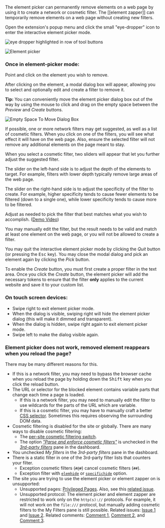 The element picker can permanently remove elements on a web page by using it to create a network or cosmetic filter. The [[element zapper]] can temporarily remove elements on a web page without creating new filters.

Open the extension's popup menu and click the small "eye-dropper" icon to enter the interactive element picker mode.

![eye dropper highlighted in row of tool buttons](https://user-images.githubusercontent.com/95879668/199072316-c25f97c2-b24f-4346-85e3-bd45f848bccb.png)

![Element picker](https://user-images.githubusercontent.com/95879668/198896994-ea330f62-45e3-4f7a-83fe-f226abcbdfcf.png)

### Once in element-picker mode:

Point and click on the element you wish to remove.

After clicking on the element, a modal dialog box will appear, allowing you to select and optionally edit and create a filter to remove it.

**Tip:** You can conveniently move the element picker dialog box out of the way by using the mouse to click and drag on the empty space between the _Preview_ and _Create_ buttons.

![Empty Space To Move Dialog Box](https://user-images.githubusercontent.com/95879668/198899349-6eb4a1a4-e5df-404d-b60a-485113ab3ddc.png)

If possible, one or more network filters may get suggested, as well as a list of cosmetic filters. When you click on one of the filters, you will see what effect it will have on the web page. Also, ensure the selected filter will not remove any additional elements on the page meant to stay.

When you select a cosmetic filter, two sliders will appear that let you further adjust the suggested filter.

The slider on the left-hand side is to adjust the depth of the elements to target. For example, filters with lower depth typically remove large areas of the web page.

The slider on the right-hand side is to adjust the specificity of the filter to create. For example, higher specificity tends to cause fewer elements to be filtered (down to a single one), while lower specificity tends to cause more to be filtered.

Adjust as needed to pick the filter that best matches what you wish to accomplish. ([Demo Video](https://www.youtube.com/watch?v=8TvCGWwQr5o))

You may manually edit the filter, but the result needs to be valid and match at least one element on the web page, or you will not be allowed to create a filter.

You may quit the interactive element picker mode by clicking the _Quit_ button (or pressing the <kbd>Esc</kbd> key). You may close the modal dialog and pick an element again by clicking the _Pick_ button.

To enable the _Create_ button, you must first create a proper filter in the text area. Once you click the _Create_ button, the element picker will add the necessary tokens to ensure that the filter **only** applies to the current website and save it to your custom list.

### On touch screen devices:

- Swipe right to exit element picker mode.
- When the dialog is visible, swiping right will hide the element picker dialog (this will make it dimmed and transparent).
- When the dialog is hidden, swipe right again to exit element picker mode.
- Swipe left to make the dialog visible again.

### Element picker does not work, removed element reappears when you reload the page?

There may be many different reasons for this.

- If this is a network filter, you may need to bypass the browser cache when you reload the page by holding down the <kbd>Shift</kbd> key when you click the reload button.
- The URL or selector for the blocked element contains variable parts that change each time a page is loaded.
    - If this is a network filter, you may need to manually edit the filter to use wildcards for the parts of the URL which are variable.
    - If this is a cosmetic filter, you may have to manually craft a better [CSS selector](https://www.w3.org/TR/selectors/#overview). Sometimes this requires observing the surrounding DOM data.
- Cosmetic filtering is disabled for the site or globally. There are many ways to disable cosmetic filtering:
    - The [per-site cosmetic filtering switch](./Per-site-switches#no-cosmetic-filtering).
    - The option [_"Parse and enforce cosmetic filters"_](./Dashboard:-3rd-party-filters#parse-and-enforce-cosmetic-filters) is unchecked in the [_3rd-party filters_](./Dashboard:-3rd-party-filters) pane in the dashboard.
- You unchecked _My filters_ in the _3rd-party filters_ pane in the dashboard.
- There is a static filter in one of the 3rd-party filter lists that counters your filter.
    - Exception cosmetic filters (`#@#`) cancel cosmetic filters (`##`).
    - Exception filter with [`elemhide`](./Static-filter-syntax#elemhide-1) or [`specifichide`](./Static-filter-syntax#specifichide) option.
-  The site you are trying to use the element picker or element zapper on is unsupported:
    - Unsupported pages: [Privileged Pages](https://github.com/gorhill/uBlock/wiki/Privileged-Pages). Also, see this [related issue](https://github.com/uBlockOrigin/uBlock-issues/issues/512).
    - Unsupported protocol: The element picker and element zapper are restricted to work only on the `http(s)://` protocols. For example, it will not work on the `file:///` protocol, but manually adding cosmetic filters to the My Filters pane is still possible. Related issues: [Issue 1](https://github.com/gorhill/uBlock/issues/1601#issuecomment-215929108) and [Issue 2](https://github.com/gorhill/uBlock/issues/1721#issuecomment-225959408). Related comments: [Comment 1](https://github.com/DandelionSprout/adfilt/issues/63#issuecomment-964243361), [Comment 2](https://github.com/DandelionSprout/adfilt/issues/63#issuecomment-964254310), and [Comment 3](https://github.com/DandelionSprout/adfilt/issues/63#issuecomment-964341350).